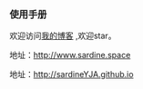 
### 使用手册

欢迎访问[我的博客](http://sardineYJA.github.io) ,欢迎star。

地址：http://www.sardine.space

地址：http://sardineYJA.github.io

